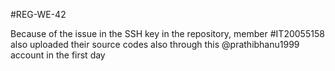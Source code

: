 #REG-WE-42
 
 Because of the issue in the SSH key in the repository,  member #IT20055158 also uploaded their source codes also through this @prathibhanu1999 account  in the first day

 
